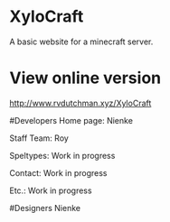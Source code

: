 # XyloCraft
A basic website for a minecraft server.

# View online version
http://www.rvdutchman.xyz/XyloCraft

#Developers
Home page:   Nienke

Staff Team:  Roy

Speltypes:   Work in progress

Contact:     Work in progress

Etc.:        Work in progress

#Designers
Nienke
